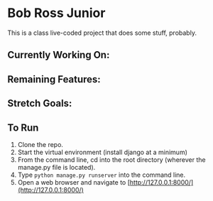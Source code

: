 # Bob Ross Junior

This is a class live-coded project that does some stuff, probably.

## Currently Working On:



## Remaining Features:



## Stretch Goals:


## To Run

1. Clone the repo.
2. Start the virtual environment (install django at a minimum)
3. From the command line, cd into the root directory (wherever the manage.py file is located).
4. Type ```python manage.py runserver``` into the command line.
5. Open a web browser and navigate to [http://127.0.0.1:8000/](http://127.0.0.1:8000/)